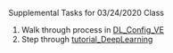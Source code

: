 Supplemental Tasks for 03/24/2020 Class

1. Walk through process in [DL_Config_VE](DL_Config_VE.html)
2. Step through [tutorial_DeepLearning](tutorial_DeepLearning.html)
